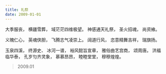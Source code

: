 ```yaml
---
title: 礼祭
date: 2009-01-01
---
```


大季服丧，
横疆雪葬，
域茫茫四维极望。
神感通天礼祭，
圣火招魂，
尚资飨。
<!--more-->
义魄仁心，
英魂侠胆，
飞腾志气凌崇上。
阔道行风，
恣意精舞吉祥，
瑞旗扬。

玉泉四溪，
终源史、
冰河一谱，
裕风懿旨宣章，
雅俗曲艺宫商，
颂周唐。
洪福临华泰，
孔岁匀齐灵象，
慕慕昂昂，
睦睦堂堂，
穆穆煌煌。

> 2009.01